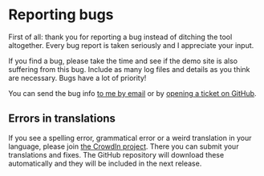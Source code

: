 # Reporting bugs

First of all: thank you for reporting a bug instead of ditching the tool altogether. Every bug report is taken seriously and I appreciate your input.

If you find a bug, please take the time and see if the demo site is also suffering from this bug. Include as many log files and details as you think are necessary. Bugs have a lot of priority!

You can send the bug info [to me by email](mailto:james@firefly-iii.org) or by [opening a ticket on GitHub](https://github.com/firefly-iii/firefly-iii/issues).

## Errors in translations

If you see a spelling error, grammatical error or a weird translation in your language, please join [the CrowdIn project](https://crowdin.com/project/firefly-iii). There you can submit your translations and fixes. The GitHub repository will download these automatically and they will be included in the next release.